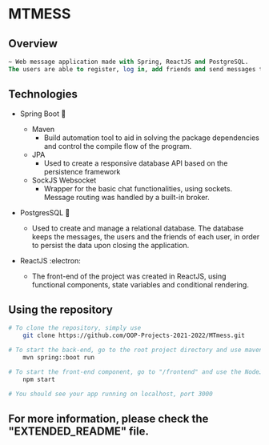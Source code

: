 # MTMESS 
## Overview
~~~sql
~ Web message application made with Spring, ReactJS and PostgreSQL.
The users are able to register, log in, add friends and send messages trough websockets. 
~~~

## Technologies

- Spring Boot :leaves:
    - Maven
      - Build automation tool to aid in solving the package dependencies and control the compile flow of the program.
    - JPA
      - Used to create a responsive database API based on the persistence framework
    - SockJS Websocket
      - Wrapper for the basic chat functionalities, using sockets. Message routing was handled by a built-in broker. 
- PostgresSQL :elephant:
  - Used to create and manage a relational database. The database keeps the messages, the users and the friends of each user, in order to persist the data upon closing the application.
  
- ReactJS :electron:
  - The front-end of the project was created in ReactJS, using functional components, state variables and conditional rendering. 


## Using the repository

~~~bash
# To clone the repository, simply use
    git clone https://github.com/OOP-Projects-2021-2022/MTmess.git

# To start the back-end, go to the root project directory and use maven
    mvn spring::boot run

# To start the front-end component, go to "/frontend" and use the NodeJs packet manager
    npm start

# You should see your app running on localhost, port 3000
~~~


## For more information, please check the "EXTENDED_README" file.
